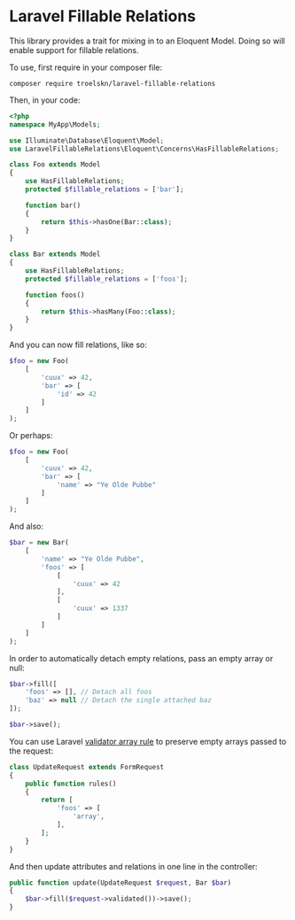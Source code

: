 Laravel Fillable Relations
===

This library provides a trait for mixing in to an Eloquent Model. Doing so will enable support for fillable relations.

To use, first require in your composer file:

```
composer require troelskn/laravel-fillable-relations
```

Then, in your code:

```php
<?php
namespace MyApp\Models;

use Illuminate\Database\Eloquent\Model;
use LaravelFillableRelations\Eloquent\Concerns\HasFillableRelations;

class Foo extends Model
{
    use HasFillableRelations;
    protected $fillable_relations = ['bar'];

    function bar()
    {
        return $this->hasOne(Bar::class);
    }
}

class Bar extends Model
{
    use HasFillableRelations;
    protected $fillable_relations = ['foos'];

    function foos()
    {
        return $this->hasMany(Foo::class);
    }
}
```

And you can now fill relations, like so:

```php
$foo = new Foo(
    [
        'cuux' => 42,
        'bar' => [
            'id' => 42
        ]
    ]
);
```

Or perhaps:

```php
$foo = new Foo(
    [
        'cuux' => 42,
        'bar' => [
            'name' => "Ye Olde Pubbe"
        ]
    ]
);
```

And also:

```php
$bar = new Bar(
    [
        'name' => "Ye Olde Pubbe",
        'foos' => [
            [
                'cuux' => 42
            ],
            [
                'cuux' => 1337
            ]
        ]
    ]
);
```

In order to automatically detach empty relations, pass an empty array or null:

```php
$bar->fill([
    'foos' => [], // Detach all foos
    'baz' => null // Detach the single attached baz
]);

$bar->save();
```

You can use Laravel [validator array rule](https://laravel.com/docs/5.8/validation#rule-array)
 to preserve empty arrays passed to the request:

```php
class UpdateRequest extends FormRequest
{
    public function rules()
    {
        return [
            'foos' => [
                'array',
            ],
        ];
    }
}
```

And then update attributes and relations in one line in the controller:

```php
public function update(UpdateRequest $request, Bar $bar)
{
    $bar->fill($request->validated())->save();
}
```